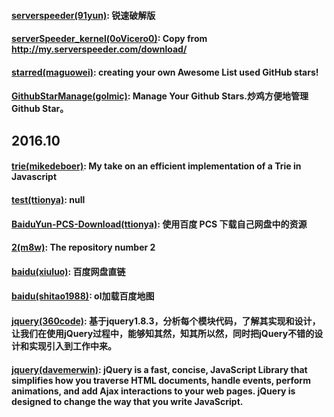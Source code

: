 #### [serverspeeder(91yun)](https://github.com/91yun/serverspeeder): 锐速破解版

#### [serverSpeeder_kernel(0oVicero0)](https://github.com/0oVicero0/serverSpeeder_kernel): Copy from http://my.serverspeeder.com/download/

#### [starred(maguowei)](https://github.com/maguowei/starred): creating your own Awesome List used GitHub stars!

#### [GithubStarManage(golmic)](https://github.com/golmic/GithubStarManage): Manage Your Github Stars.炒鸡方便地管理Github Star。

## 2016.10

#### [trie(mikedeboer)](https://github.com/mikedeboer/trie): My take on an efficient implementation of a Trie in Javascript

#### [test(ttionya)](https://github.com/ttionya/test): null

#### [BaiduYun-PCS-Download(ttionya)](https://github.com/ttionya/BaiduYun-PCS-Download): 使用百度 PCS 下载自己网盘中的资源

#### [2(m8w)](https://github.com/m8w/2): The repository number 2

#### [baidu(xiuluo)](https://github.com/xiuluo/baidu): 百度网盘直链

#### [baidu(shitao1988)](https://github.com/shitao1988/baidu): ol加载百度地图

#### [jquery(360code)](https://github.com/360code/jquery): 基于jquery1.8.3，分析每个模块代码，了解其实现和设计，让我们在使用jQuery过程中，能够知其然，知其所以然，同时把jQuery不错的设计和实现引入到工作中来。

#### [jquery(davemerwin)](https://github.com/davemerwin/jquery): jQuery is a fast, concise, JavaScript Library that simplifies how you traverse HTML documents, handle events, perform animations, and add Ajax interactions to your web pages. jQuery is designed to change the way that you write JavaScript.

